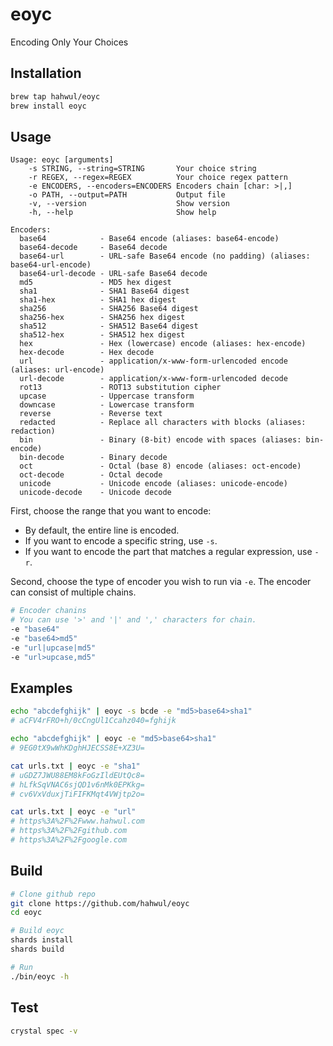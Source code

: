 # eoyc
Encoding Only Your Choices

## Installation
```bash
brew tap hahwul/eoyc
brew install eoyc
```

## Usage
```
Usage: eoyc [arguments]
    -s STRING, --string=STRING       Your choice string
    -r REGEX, --regex=REGEX          Your choice regex pattern
    -e ENCODERS, --encoders=ENCODERS Encoders chain [char: >|,]
    -o PATH, --output=PATH           Output file
    -v, --version                    Show version
    -h, --help                       Show help

Encoders:
  base64            - Base64 encode (aliases: base64-encode)
  base64-decode     - Base64 decode
  base64-url        - URL-safe Base64 encode (no padding) (aliases: base64-url-encode)
  base64-url-decode - URL-safe Base64 decode
  md5               - MD5 hex digest
  sha1              - SHA1 Base64 digest
  sha1-hex          - SHA1 hex digest
  sha256            - SHA256 Base64 digest
  sha256-hex        - SHA256 hex digest
  sha512            - SHA512 Base64 digest
  sha512-hex        - SHA512 hex digest
  hex               - Hex (lowercase) encode (aliases: hex-encode)
  hex-decode        - Hex decode
  url               - application/x-www-form-urlencoded encode (aliases: url-encode)
  url-decode        - application/x-www-form-urlencoded decode
  rot13             - ROT13 substitution cipher
  upcase            - Uppercase transform
  downcase          - Lowercase transform
  reverse           - Reverse text
  redacted          - Replace all characters with blocks (aliases: redaction)
  bin               - Binary (8-bit) encode with spaces (aliases: bin-encode)
  bin-decode        - Binary decode
  oct               - Octal (base 8) encode (aliases: oct-encode)
  oct-decode        - Octal decode
  unicode           - Unicode encode (aliases: unicode-encode)
  unicode-decode    - Unicode decode
```

First, choose the range that you want to encode:

- By default, the entire line is encoded.
- If you want to encode a specific string, use `-s`.
- If you want to encode the part that matches a regular expression, use `-r`.

Second, choose the type of encoder you wish to run via `-e`. The encoder can consist of multiple chains.

```bash
# Encoder chanins
# You can use '>' and '|' and ',' characters for chain.
-e "base64"
-e "base64>md5"
-e "url|upcase|md5"
-e "url>upcase,md5"
```

## Examples
```bash
echo "abcdefghijk" | eoyc -s bcde -e "md5>base64>sha1"
# aCFV4rFRO+h/0cCngUl1Ccahz040=fghijk
```

```bash
echo "abcdefghijk" | eoyc -e "md5>base64>sha1"
# 9EG0tX9wWhKDghHJECSS8E+XZ3U=
```

```bash
cat urls.txt | eoyc -e "sha1"
# uGDZ7JWU88EM8kFoGzIldEUtQc8=
# hLfkSqVNAC6sjQD1v6nMk0EPKkg=
# cv6VxVduxjTiFIFKMqt4VWjtp2o=
```

```bash
cat urls.txt | eoyc -e "url"
# https%3A%2F%2Fwww.hahwul.com
# https%3A%2F%2Fgithub.com
# https%3A%2F%2Fgoogle.com
```

## Build
```bash
# Clone github repo
git clone https://github.com/hahwul/eoyc
cd eoyc

# Build eoyc
shards install
shards build

# Run
./bin/eoyc -h
```

## Test
```bash
crystal spec -v
```
